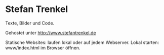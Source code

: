 # Stefan Trenkel

Texte, Bilder und Code.

Gehostet unter <http://www.stefantrenkel.de><br>

Statische Websites: laufen lokal oder auf jedem Webserver.
Lokal starten: www/index.html im Browser öffnen.
